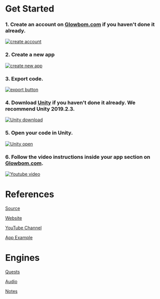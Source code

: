 # Get Started

### 1. Create an account on [Glowbom.com](https://glowbom.com/dashboard/) if you haven't done it already.

[![create account](https://user-images.githubusercontent.com/2455891/80256186-8faea000-863b-11ea-8415-e3faa3ee0545.png)](https://glowbom.com/dashboard/)

### 2. Create a new app

[![create new app](https://user-images.githubusercontent.com/2455891/80256310-c8e71000-863b-11ea-922e-7fba9dba5215.png)](https://glowbom.com/dashboard/)

### 3. Export code.

[![export button](https://user-images.githubusercontent.com/2455891/80255915-1747df00-863b-11ea-8b4f-a13ed99328ea.png)](https://glowbom.com/dashboard/)

### 4. Download [Unity](https://unity3d.com/get-unity/download/archive) if you haven't done it already. We recommend Unity 2019.2.3.

[![Unity download](https://user-images.githubusercontent.com/2455891/80256571-2a0ee380-863c-11ea-9d8e-9affa63a46b1.png)](https://unity3d.com/get-unity/download/archive)

### 5. Open your code in Unity.

[![Unity open](https://user-images.githubusercontent.com/2455891/80256690-72c69c80-863c-11ea-8f2b-547ef80e750e.png)](https://glowbom.com/dashboard/)

### 6. Follow the video instructions inside your app section on [Glowbom.com](https://glowbom.com/dashboard/).

[![Youtube video](https://user-images.githubusercontent.com/2455891/80256841-d650ca00-863c-11ea-93df-9a5d1b29d26e.png)](https://glowbom.com/dashboard/)


# References

[Source](https://github.com/Glowbom)

[Website](https://glowbom.com/)

[YouTube Channel](https://www.youtube.com/channel/UCrYQEQPhAHmn7N8W58nNwOw)

[App Example](https://globalsculptor.com/apps/countries.html)

# Engines

[Quests](https://github.com/Glowbom/quests)

[Audio](https://github.com/Glowbom/audio)

[Notes](https://github.com/Glowbom/notes-android)

